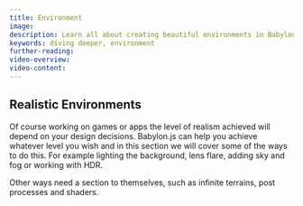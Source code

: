 ```yaml
---
title: Environment
image:
description: Learn all about creating beautiful environments in Babylon.js.
keywords: diving deeper, environment
further-reading:
video-overview:
video-content:
---
```


## Realistic Environments

Of course working on games or apps the level of realism achieved will depend on your design decisions. Babylon.js can help you achieve whatever level you wish and in this section we will cover some of the ways to do this. For example lighting the background, lens flare, adding sky and fog or working with HDR.

Other ways need a section to themselves, such as infinite terrains, post processes and shaders.

